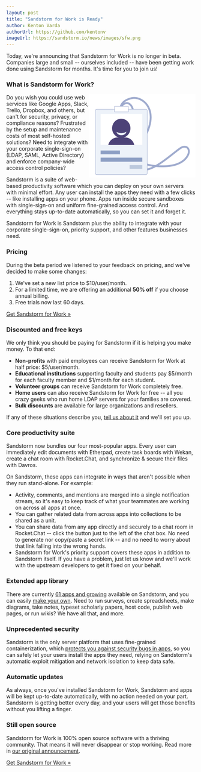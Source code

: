 ```yaml
---
layout: post
title: "Sandstorm for Work is Ready"
author: Kenton Varda
authorUrl: https://github.com/kentonv
imageUrl: https://sandstorm.io/news/images/sfw.png
---
```


Today, we're announcing that Sandstorm for Work is no longer in beta. Companies large and small -- ourselves included -- have been getting work done using Sandstorm for months. It's time for you to join us!

### What is Sandstorm for Work?

<img style="float: right; width: 283px; height: 221px;" src="/images/business-ldap.png">

Do you wish you could use web services like Google Apps, Slack, Trello, Dropbox, and others, but can't for security, privacy, or compliance reasons? Frustrated by the setup and maintenance costs of most self-hosted solutions? Need to integrate with your corporate single-sign-on (LDAP, SAML, Active Directory) and enforce company-wide access control policies?

Sandstorm is a suite of web-based productivity software which you can deploy on your own servers with minimal effort. Any user can install the apps they need with a few clicks -- like installing apps on your phone. Apps run inside secure sandboxes with single-sign-on and uniform fine-grained access control. And everything stays up-to-date automatically, so you can set it and forget it.

Sandstorm for Work is Sandstorm plus the ability to integrate with your corporate single-sign-on, priority support, and other features businesses need.

### Pricing

During the beta period we listened to your feedback on pricing, and we've decided to make some changes:

1. We've set a new list price to $10/user/month.
2. For a limited time, we are offering an additional **50% off** if you choose annual billing.
3. Free trials now last 60 days.

<a class="linkbutton" href="https://sandstorm.io/get-feature-key">Get Sandstorm for Work &raquo;</a>

### Discounted and free keys

We only think you should be paying for Sandstorm if it is helping you make money. To that end:

* **Non-profits** with paid employees can receive Sandstorm for Work at half price: $5/user/month.
* **Educational institutions** supporting faculty and students pay $5/month for each faculty member and $1/month for each student.
* **Volunteer groups** can receive Sandstorm for Work completely free.
* **Home users** can also receive Sandstorm for Work for free -- all you crazy geeks who run home LDAP servers for your families are covered.
* **Bulk discounts** are available for large organizations and resellers.

If any of these situations describe you, [tell us about it](mailto:sales@sandstorm.io) and we'll set you up.

### Core productivity suite

Sandstorm now bundles our four most-popular apps. Every user can immediately edit documents with Etherpad, create task boards with Wekan, create a chat room with Rocket.Chat, and synchronize & secure their files with Davros.

On Sandstorm, these apps can integrate in ways that aren't possible when they run stand-alone. For example:

* Activity, comments, and mentions are merged into a single notification stream, so it's easy to keep track of what your teammates are working on across all apps at once.
* You can gather related data from across apps into collections to be shared as a unit.
* You can share data from any app directly and securely to a chat room in Rocket.Chat -- click the button just to the left of the chat box. No need to generate nor copy/paste a secret link -- and no need to worry about that link falling into the wrong hands.
* Sandstorm for Work's priority support covers these apps in addition to Sandstorm itself. If you have a problem, just let us know and we'll work with the upstream developers to get it fixed on your behalf.

### Extended app library

There are currently [61 apps and growing](https://apps.sandstorm.io) available on Sandstorm, and you can easily [make your own](https://docs.sandstorm.io/en/latest/developing/). Need to run surveys, create spreadsheets, make diagrams, take notes, typeset scholarly papers, host code, publish web pages, or run wikis? We have all that, and more.

### Unprecedented security

Sandstorm is the only server platform that uses fine-grained containerization, which [protects you against security bugs in apps](https://docs.sandstorm.io/en/latest/using/security-non-events/), so you can safely let your users install the apps they need, relying on Sandstorm's automatic exploit mitigation and network isolation to keep data safe.

### Automatic updates

As always, once you've installed Sandstorm for Work, Sandstorm and apps will be kept up-to-date automatically, with no action needed on your part. Sandstorm is getting better every day, and your users will get those benefits without you lifting a finger.

### Still open source

Sandstorm for Work is 100% open source software with a thriving community. That means it will never disappear or stop working. Read more in [our original announcement](https://sandstorm.io/news/2016-04-06-sandstorm-for-work).

<a class="linkbutton" href="https://sandstorm.io/get-feature-key">Get Sandstorm for Work &raquo;</a>
